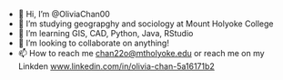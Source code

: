 - 👋 Hi, I’m @OliviaChan00
- 👀 I’m studying geograpghy and sociology at Mount Holyoke College
- 🌱 I’m learning GIS, CAD, Python, Java, RStudio
- 💞️ I’m looking to collaborate on anything!
- 📫 How to reach me chan22o@mtholyoke.edu or reach me on my Linkden www.linkedin.com/in/olivia-chan-5a16171b2

<!---
OliviaChan00/OliviaChan00 is a ✨ special ✨ repository because its `README.md` (this file) appears on your GitHub profile.
You can click the Preview link to take a look at your changes.
--->
